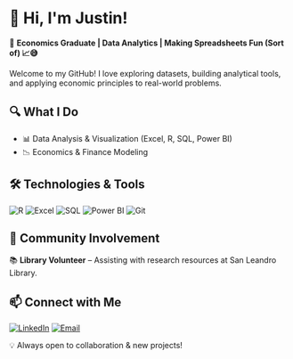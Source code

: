 # 👋 Hi, I'm Justin!  

🚀 **Economics Graduate | Data Analytics | Making Spreadsheets Fun (Sort of) 📈😅**  
 
Welcome to my GitHub! I love exploring datasets, building analytical tools, and applying economic principles to real-world problems.  

## 🔍 What I Do  
- 📊 Data Analysis & Visualization (Excel, R, SQL, Power BI)  
- 📉 Economics & Finance Modeling  

## 🛠️ Technologies & Tools  
![R](https://img.shields.io/badge/R-276DC3?style=flat&logo=r&logoColor=white)
![Excel](https://img.shields.io/badge/Excel-217346?style=flat&logo=microsoft-excel&logoColor=white)
![SQL](https://img.shields.io/badge/SQL-4479A1?style=flat&logo=postgresql&logoColor=white)
![Power BI](https://img.shields.io/badge/Power_BI-F2C811?style=flat&logo=power-bi&logoColor=black)
![Git](https://img.shields.io/badge/Git-F05032?style=flat&logo=git&logoColor=white)  

## 🤝 Community Involvement  
📚 **Library Volunteer** – Assisting with research resources at San Leandro Library.  

## 📫 Connect with Me  
[![LinkedIn](https://img.shields.io/badge/LinkedIn-0A66C2?style=flat&logo=linkedin&logoColor=white)](https://www.linkedin.com/in/justincornejoleon/)
[![Email](https://img.shields.io/badge/Email-D14836?style=flat&logo=gmail&logoColor=white)](mailto:justincleon@outlook.com)

💡 Always open to collaboration & new projects!  
